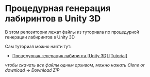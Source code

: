 # Процедурная генерация лабиринтов в Unity 3D
В этом репозитории лежат файлы из туториала по процедурной генерации лабиринтов в Unity 3D

Сам туториал можно найти тут: 
- [Процедурная генерация лабиринта [Unity 3D] [Tutorial]](https://youtu.be/s6yidLURe-s)

*чтобы скачать все файлы одним архивом, можно нажать Clone or download -> Download ZIP*